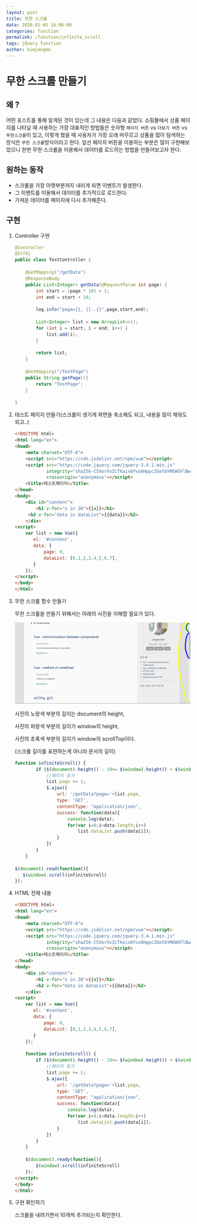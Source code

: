 ```yaml
---
layout: post
title: 무한 스크롤 
data: 2020-01-05 16:06:00
categories: function
permalink: /function/infinite_scroll
tags: jQuery function
author: kimjongmo
---
```




# 무한 스크롤 만들기

## 왜 ?

어떤 포스트를 통해 알게된 것이 있는데 그 내용은 다음과 같았다. 쇼핑몰에서 상품 페이지를 나타날 때 사용하는 가장 대표적인 방법들은 숫자형 `페이지 버튼` vs `더보기 버튼` vs `무한스크롤`이 있고, 이렇게 했을 때 사용자가 가장 오래 머무르고 상품을 많이 탐색하는 방식은 `무한 스크롤`방식이라고 한다.  앞선 페이지 버튼을 이용하는 부분은 많이 구현해보았으니 한번 무한 스크롤을 이용해서 데이터를 로드하는 방법을 만들어보고자 한다.

## 원하는 동작

- 스크롤을 가장 아랫부분까지 내리게 되면 이벤트가 발생한다.
- 그 이벤트를 이용해서 데이터를 추가적으로 로드한다.
- 가져온 데이터를 페이지에 다시 추가해준다.



## 구현

1. Controller 구현

   ```java
   @Controller
   @Slf4j
   public class TestController {
   
       @GetMapping("/getData")
       @ResponseBody
       public List<Integer> getData(@RequestParam int page) {
           int start = (page * 10) + 1;
           int end = start + 10;
   
           log.info("page={}, {}..{}",page,start,end);
   
           List<Integer> list = new ArrayList<>();
           for (int i = start; i < end; i++) {
               list.add(i);
           }
   
           return list;
       }
   
       @GetMapping("/TestPage")
       public String getPage(){
           return "TestPage";
       }
   
   }
   ```

2. 테스트 페이지 만들기(스크롤이 생기게 화면을 축소해도 되고, 내용을 많이 채워도 되고..)

   ```html
   <!DOCTYPE html>
   <html lang="en">
   <head>
       <meta charset="UTF-8">
       <script src="https://cdn.jsdelivr.net/npm/vue"></script>
       <script src="https://code.jquery.com/jquery-3.4.1.min.js"
               integrity="sha256-CSXorXvZcTkaix6Yvo6HppcZGetbYMGWSFlBw8HfCJo="
               crossorigin="anonymous"></script>
       <title>테스트페이지</title>
   </head>
   <body>
       <div id="content">
           <h1 v-for="x in 20">{{x}}</h1>
       	<h2 v-for="data in dataList">{{data}}</h2>
       </div>
   <script>
       var list = new Vue({
          el: '#content',
          data: {
              page: 0,
              dataList: [0,1,2,3,4,5,6,7],
          }
       });
   </script>
   </body>
   </html>
   ```
   
3. 무한 스크롤 함수 만들기

    무한 스크롤을 만들기 위해서는 아래의 사진을 이해할 필요가 있다.

    ![](/img/description.PNG)

    사진의 노랑색 부분의 길이는 document의 height, 

    사진의 파랑색 부분의 길이가 window의 height,

    사진의 초록색 부분의 길이가 window의 scrollTop이다.

    (스크롤 길이를 표현하는게 아니라 문서의 길이)

    ```javascript
    function infiniteScroll() {
            if ($(document).height() - 10<= $(window).height() + $(window).scrollTop()) {
                //페이지 증가
                list.page += 1;
                $.ajax({
                    url: '/getData?page='+list.page,
                    type: 'GET',
                    contentType: "application/json",
                    success: function(data){
                        console.log(data);
                        for(var i=0;i<data.length;i++)
                            list.dataList.push(data[i]);
                    }
                })
            }
        }
    
    $(document).read(function(){
       $(window).scroll(infiniteScroll) 
    });
    ```

4. HTML 전체 내용

    ```html
    <!DOCTYPE html>
    <html lang="en">
    <head>
        <meta charset="UTF-8">
        <script src="https://cdn.jsdelivr.net/npm/vue"></script>
        <script src="https://code.jquery.com/jquery-3.4.1.min.js"
                integrity="sha256-CSXorXvZcTkaix6Yvo6HppcZGetbYMGWSFlBw8HfCJo="
                crossorigin="anonymous"></script>
        <title>테스트페이지</title>
    </head>
    <body>
        <div id="content">
            <h1 v-for="x in 20">{{x}}</h1>
        	<h2 v-for="data in dataList">{{data}}</h2>
        </div>
    <script>
        var list = new Vue({
           el: '#content',
           data: {
               page: 0,
               dataList: [0,1,2,3,4,5,6,7],
           }
        });
    
        function infiniteScroll() {
            if ($(document).height() - 10<= $(window).height() + $(window).scrollTop()) {
                //페이지 증가
                list.page += 1;
                $.ajax({
                    url: '/getData?page='+list.page,
                    type: 'GET',
                    contentType: "application/json",
                    success: function(data){
                        console.log(data);
                        for(var i=0;i<data.length;i++)
                            list.dataList.push(data[i]);
                    }
                })
            }
        }
    
        $(document).ready(function(){
            $(window).scroll(infiniteScroll)
        });
    </script>
    </body>
    </html>
    ```
    
5. 구현 확인하기

    스크롤을 내려가면서 10개씩 추가되는지 확인한다.